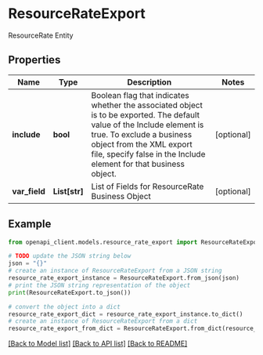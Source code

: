 # ResourceRateExport

ResourceRate Entity

## Properties

Name | Type | Description | Notes
------------ | ------------- | ------------- | -------------
**include** | **bool** | Boolean flag that indicates whether the associated object is to be exported. The default value of the Include element is true. To exclude a business object from the XML export file, specify false in the Include element for that business object. | [optional] 
**var_field** | **List[str]** | List of Fields for ResourceRate Business Object | [optional] 

## Example

```python
from openapi_client.models.resource_rate_export import ResourceRateExport

# TODO update the JSON string below
json = "{}"
# create an instance of ResourceRateExport from a JSON string
resource_rate_export_instance = ResourceRateExport.from_json(json)
# print the JSON string representation of the object
print(ResourceRateExport.to_json())

# convert the object into a dict
resource_rate_export_dict = resource_rate_export_instance.to_dict()
# create an instance of ResourceRateExport from a dict
resource_rate_export_from_dict = ResourceRateExport.from_dict(resource_rate_export_dict)
```
[[Back to Model list]](../README.md#documentation-for-models) [[Back to API list]](../README.md#documentation-for-api-endpoints) [[Back to README]](../README.md)


